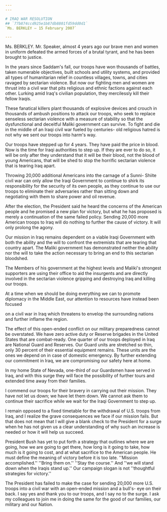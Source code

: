 ```yaml
---
---

# IRAQ WAR RESOLUTION
## `77b874ccd925e1b87db8801fd59dd0d1`
`Ms. BERKLEY — 15 February 2007`

---
```



Ms. BERKLEY. Mr. Speaker, almost 4 years ago our brave men and women 
in uniform defeated the armed forces of a brutal tyrant, and he has 
been brought to justice.

In the years since Saddam's fall, our troops have won thousands of 
battles, taken numerable objectives, built schools and utility systems, 
and provided all types of humanitarian relief in countless villages, 
towns, and cities ravaged by sectarian violence. But now our fighting 
men and women are thrust into a civil war that pits religious and 
ethnic factions against each other. Lurking amid Iraq's civilian 
population, they mercilessly kill their fellow Iraqis.

These fanatical killers plant thousands of explosive devices and 
crouch in thousands of ambush positions to attack our troops, who seek 
to replace senseless sectarian violence with a measure of stability so 
that the dysfunctional and deceitful Maliki government can survive. To 
fight and die in the middle of an Iraqi civil war fueled by centuries-
old religious hatred is not why we sent our troops into harm's way.

Our troops have stepped up for 4 years. They have paid the price in 
blood. Now is the time for Iraqi authorities to step up. If they are 
ever to do so, it will be only after they understand that it will be 
their blood, not the blood of young Americans, that will be shed to 
stop the horrific sectarian violence that is tearing Iraq apart.

Throwing 20,000 additional Americans into the carnage of a Sunni-
Shiite civil war can only allow the Iraqi Government to continue to 
shirk its responsibility for the security of its own people, as they 
continue to use our troops to eliminate their adversaries rather than 
sitting down and negotiating with them to share power and oil revenue.

After the election, the President said he heard the concerns of the 
American people and he promised a new plan for victory, but what he has 
proposed is merely a continuation of the same failed policy. Sending 
20,000 more American troops to Iraq will do nothing to further the 
cause of victory. It will only prolong the agony.

Our mission in Iraq remains dependent on a viable Iraqi Government 
with both the ability and the will to confront the extremists that are 
tearing that country apart. The Maliki government has demonstrated 
neither the ability nor the will to take the action necessary to bring 
an end to this sectarian bloodshed.

The Members of his government at the highest levels and Maliki's 
strongest supporters are using their office to aid the insurgents and 
are directly involved in the sectarian violence gripping and destroying 
Iraq and killing our troops.

At a time when we should be doing everything we can to promote 
diplomacy in the Middle East, our attention to resources have instead 
been focused


on a civil war in Iraq which threatens to envelop the surrounding 
nations and further inflame the region.

The effect of this open-ended conflict on our military preparedness 
cannot be overstated. We have zero active duty or Reserve brigades in 
the United States that are combat-ready. One quarter of our troops 
deployed in Iraq are National Guard and Reserves. Our Guard units are 
stretched so thin, only 30 percent of their essential equipment 
remains. These units are the ones we depend on in case of domestic 
emergency. By further extending our commitment in Iraq, we are 
compromising our safety here at home.

In my home State of Nevada, one-third of our Guardsmen have served in 
Iraq, and with this surge they will face the possibility of further 
tours and extended time away from their families.

I commend our troops for their bravery in carrying out their mission. 
They have not let us down; we have let them down. We cannot ask them to 
continue their sacrifice while we wait for the Iraqi Government to step 
up.

I remain opposed to a fixed timetable for the withdrawal of U.S. 
troops from Iraq, and I realize the grave consequences we face if our 
mission fails. But that does not mean that I will give a blank check to 
the President for a surge when he has not given us a clear 
understanding of why such an increase is needed or how it will help us 
succeed.

President Bush has yet to put forth a strategy that outlines where we 
are going, how we are going to get there, how long is it going to take, 
how much is it going to cost, and at what sacrifice to the American 
people. He must define the meaning of victory before it is too late. 
''Mission accomplished.'' ''Bring them on.'' ''Stay the course.'' And 
''we will stand down when the Iraqis stand up.'' Our campaign slogan is 
not ''thoughtful strategies for victory.''

The President has failed to make the case for sending 20,000 more 
U.S. troops into a civil war with an open-ended mission and a bull's-
eye on their back. I say yes and thank you to our troops, and I say no 
to the surge. I ask my colleagues to join me in doing the same for the 
good of our families, our military and our Nation.